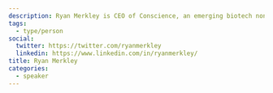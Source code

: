 ```yaml
---
description: Ryan Merkley is CEO of Conscience, an emerging biotech non-profit, using AI and collaborative science to address areas of market failure in drug development. He is also the Senior Technology Fellow at the Aspen Institute, working on important issues in artificial intelligence, open source, intellectual property, data and privacy, and information integrity. He is an affiliate of the Harvard Berkman Klein Center for Internet and Society, and the founding chair of the Flickr Foundation. Prior to joining the Aspen Institute, Ryan spent over a decade as a c-suite executive in technology non-profits, including Chief of Staff at the Wikimedia Foundation, five years as CEO at Creative Commons, and Chief Operating Officer at Mozilla.
tags:
  - type/person
social:
  twitter: https://twitter.com/ryanmerkley
  linkedin: https://www.linkedin.com/in/ryanmerkley/
title: Ryan Merkley
categories:
  - speaker
---
```

